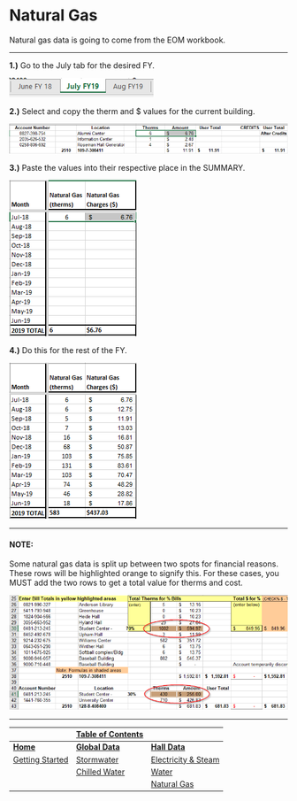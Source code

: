 # Natural Gas
Natural gas data is going to come from the EOM workbook.

---

**1.)** Go to the July tab for the desired FY.

![gas0](src/reshalls/gas0.png)

**2.)** Select and copy the therm and $ values for the current building. 

![gas1](src/reshalls/gas1.png)

**3.)** Paste the values into their respective place in the SUMMARY.

![gas2](src/reshalls/gas2.png)

**4.)** Do this for the rest of the FY.

![gas3](src/reshalls/gas3.png)

---

#### NOTE:
Some natural gas data is split up between two spots for financial reasons. These rows will be highlighted orange to signify this. For these cases, you MUST add the two rows to get a total value for therms and cost.

![gas4](src/reshalls/gas4.png)

---

| | [Table of Contents](https://uw-whitewater-sustainability.github.io/Utility%20Summary/data) | |
|-------------|-------------|-------------|
| [**Home**](https://uw-whitewater-sustainability.github.io/Utility%20Summary) | [**Global Data**](https://uw-whitewater-sustainability.github.io/Utility%20Summary/global) | [**Hall Data**](https://uw-whitewater-sustainability.github.io/Utility%20Summary/reshalls) |
| [Getting Started]() | [Stormwater](https://uw-whitewater-sustainability.github.io/Utility%20Summary/storm) | [Electricity & Steam](https://uw-whitewater-sustainability.github.io/Utility%20Summary/elecsteam) |
| | [Chilled Water](https://uw-whitewater-sustainability.github.io/Utility%20Summary/chilled) | [Water](https://uw-whitewater-sustainability.github.io/Utility%20Summary/water) |
| | | [Natural Gas](https://uw-whitewater-sustainability.github.io/Utility%20Summary/gas) |